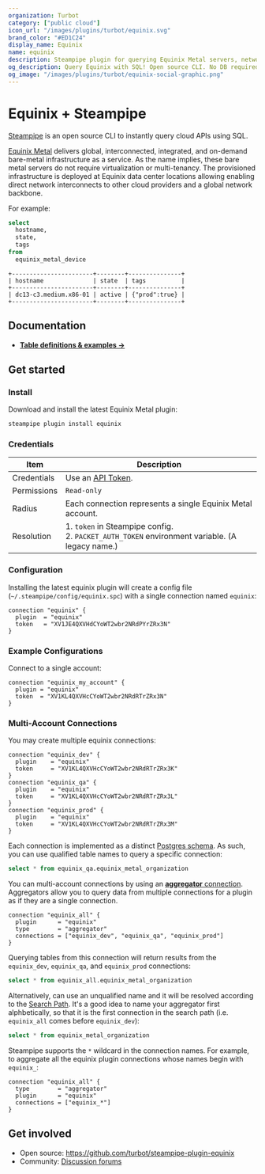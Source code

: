 ```yaml
---
organization: Turbot
category: ["public cloud"]
icon_url: "/images/plugins/turbot/equinix.svg"
brand_color: "#ED1C24"
display_name: Equinix
name: equinix
description: Steampipe plugin for querying Equinix Metal servers, networks, facilities and more.
og_description: Query Equinix with SQL! Open source CLI. No DB required.
og_image: "/images/plugins/turbot/equinix-social-graphic.png"
---
```


# Equinix + Steampipe

[Steampipe](https://steampipe.io) is an open source CLI to instantly query cloud APIs using SQL.

[Equinix Metal](https://metal.equinix.com) delivers global, interconnected, integrated, and on-demand bare-metal infrastructure as a service. As the name implies, these bare metal servers do not require virtualization or multi-tenancy. The provisioned infrastructure is deployed at Equinix data center locations allowing enabling direct network interconnects to other cloud providers and a global network backbone.

For example:

```sql
select
  hostname,
  state,
  tags
from
  equinix_metal_device
```

```
+-----------------------+--------+---------------+
| hostname              | state  | tags          |
+-----------------------+--------+---------------+
| dc13-c3.medium.x86-01 | active | {"prod":true} |
+-----------------------+--------+---------------+
```

## Documentation

- **[Table definitions & examples →](/plugins/turbot/equinix/tables)**

## Get started

### Install

Download and install the latest Equinix Metal plugin:

```bash
steampipe plugin install equinix
```

### Credentials

| Item | Description |
| - | - |
| Credentials | Use an [API Token](https://metal.equinix.com/developers/api/). |
| Permissions | `Read-only` |
| Radius | Each connection represents a single Equinix Metal account. |
| Resolution |  1. `token` in Steampipe config.<br />2. `PACKET_AUTH_TOKEN` environment variable. (A legacy name.) |

### Configuration

Installing the latest equinix plugin will create a config file (`~/.steampipe/config/equinix.spc`) with a single connection named `equinix`:

```hcl
connection "equinix" {
  plugin  = "equinix"
  token   = "XV1JE4QXVHdCYoWT2wbr2NRdPYrZRx3N"
}
```

### Example Configurations

Connect to a single account:

```hcl
connection "equinix_my_account" {
  plugin = "equinix"
  token  = "XV1KL4QXVHcCYoWT2wbr2NRdRTrZRx3N"
}
```

### Multi-Account Connections

You may create multiple equinix connections:

```hcl
connection "equinix_dev" {
  plugin    = "equinix"
  token     = "XV1KL4QXVHcCYoWT2wbr2NRdRTrZRx3K"
}
connection "equinix_qa" {
  plugin    = "equinix"
  token     = "XV1KL4QXVHcCYoWT2wbr2NRdRTrZRx3L"
}
connection "equinix_prod" {
  plugin    = "equinix"
  token     = "XV1KL4QXVHcCYoWT2wbr2NRdRTrZRx3M"
}
```

Each connection is implemented as a distinct [Postgres schema](https://www.postgresql.org/docs/current/ddl-schemas.html). As such, you can use qualified table names to query a specific connection:

```sql
select * from equinix_qa.equinix_metal_organization
```

You can multi-account connections by using an [**aggregator** connection](https://steampipe.io/docs/using-steampipe/managing-connections#using-aggregators). Aggregators allow you to query data from multiple connections for a plugin as if they are a single connection.

```hcl
connection "equinix_all" {
  plugin      = "equinix"
  type        = "aggregator"
  connections = ["equinix_dev", "equinix_qa", "equinix_prod"]
}
```

Querying tables from this connection will return results from the `equinix_dev`, `equinix_qa`, and `equinix_prod` connections:

```sql
select * from equinix_all.equinix_metal_organization
```

Alternatively, can use an unqualified name and it will be resolved according to the [Search Path](https://steampipe.io/docs/guides/search-path). It's a good idea to name your aggregator first alphbetically, so that it is the first connection in the search path (i.e. `equinix_all` comes before `equinix_dev`):

```sql
select * from equinix_metal_organization
```

Steampipe supports the `*` wildcard in the connection names. For example, to aggregate all the equinix plugin connections whose names begin with `equinix_`:

```hcl
connection "equinix_all" {
  type        = "aggregator"
  plugin      = "equinix"
  connections = ["equinix_*"]
}
```

## Get involved

* Open source: https://github.com/turbot/steampipe-plugin-equinix
* Community: [Discussion forums](https://github.com/turbot/steampipe/discussions)